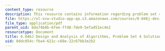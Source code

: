 ```yaml
---
content_type: resource
description: This resource contains information regarding problem set 4 solution.
file: https://ol-ocw-studio-app-qa.s3.amazonaws.com/courses/6-046j-design-and-analysis-of-algorithms-spring-2012/0ddc054cfba4621cc68e22c67bb3e2b2_MIT6_046JS12_ps4_sol.pdf
file_type: application/pdf
parent_uid: bda74b8b-6fee-ffd8-7de9-5efad51ec4e2
resourcetype: Document
title: 6.046J Design and Analysis of Algorithms, Problem Set 4 Solutions
uid: 0ddc054c-fba4-621c-c68e-22c67bb3e2b2
---
```


